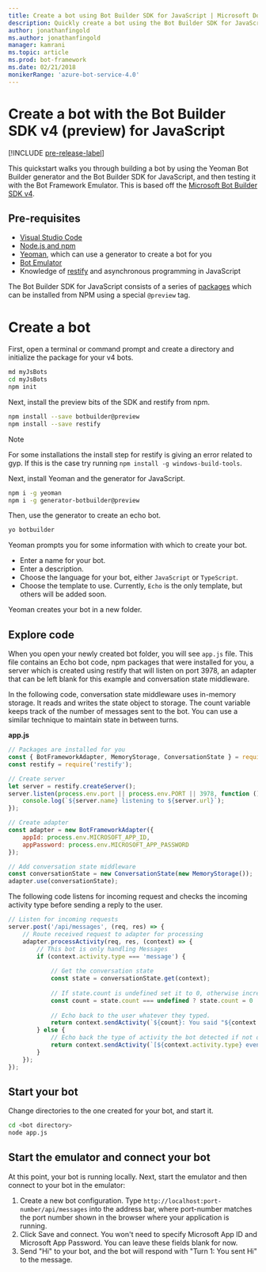 ```yaml
---
title: Create a bot using Bot Builder SDK for JavaScript | Microsoft Docs
description: Quickly create a bot using the Bot Builder SDK for JavaScript.
author: jonathanfingold
ms.author: jonathanfingold
manager: kamrani
ms.topic: article
ms.prod: bot-framework
ms.date: 02/21/2018
monikerRange: 'azure-bot-service-4.0'
---
```



# Create a bot with the Bot Builder SDK v4 (preview) for JavaScript
[!INCLUDE [pre-release-label](../includes/pre-release-label.md)]

This quickstart walks you through building a bot by using the Yeoman Bot Builder generator and the Bot Builder SDK for JavaScript, and then testing it with the Bot Framework Emulator. This is based off the [Microsoft Bot Builder SDK v4](https://github.com/Microsoft/botbuilder-js).

## Pre-requisites
- [Visual Studio Code](https://www.visualstudio.com/downloads)
- [Node.js and npm](https://nodejs.org/en/)
- [Yeoman](http://yeoman.io/), which can use a generator to create a bot for you
- [Bot Emulator](https://github.com/Microsoft/BotFramework-Emulator)
- Knowledge of [restify](https://http://restify.com/) and asynchronous programming in JavaScript

The Bot Builder SDK for JavaScript consists of a series of [packages](https://github.com/Microsoft/botbuilder-js/tree/master/libraries) which can be installed from NPM using a special `@preview` tag.

# Create a bot
<!--
Paste the code below into a file called `app.js`:

```JavaScript
const botbuilder = require('botbuilder');
const restify = require('restify');

// Create server
let server = restify.createServer();
server.listen(process.env.port || process.env.PORT || 3978, function () {
    console.log(`${server.name} listening to ${server.url}`);
});

// Create adapter (it's ok for MICROSOFT_APP_ID and MICROSOFT_APP_PASSWORD to be blank for now)  
const adapter = new botbuilder.BotFrameworkAdapter({ 
    appId: process.env.MICROSOFT_APP_ID, 
    appPassword: process.env.MICROSOFT_APP_PASSWORD 
});


// Listen for incoming activity 
server.post('/api/messages', (req, res) => {
    // Route received activity from adapter for processing
    adapter.processActivity(req, res, async (context) => {
        if (context.activity.type === 'message') {
            await context.sendActivity(`Hello World!`);
        }
    });
});
```
-->

First, open a terminal or command prompt and create a directory and initialize the package for your v4 bots.

```bash
md myJsBots
cd myJsBots
npm init
```

Next, install the preview bits of the SDK and restify from npm.

```bash
npm install --save botbuilder@preview
npm install --save restify
```

> [!NOTE]
> For some installations the install step for restify is giving an error related to gyp.
> If this is the case try running `npm install -g windows-build-tools`.

Next, install Yeoman and the generator for JavaScript.

```bash
npm i -g yeoman
npm i -g generator-botbuilder@preview
```

Then, use the generator to create an echo bot.

```bash
yo botbuilder
```

Yeoman prompts you for some information with which to create your bot.
-   Enter a name for your bot.
-   Enter a description.
-   Choose the language for your bot, either `JavaScript` or `TypeScript`.
-   Choose the template to use. Currently, `Echo` is the only template, but others will be added soon.

Yeoman creates your bot in a new folder.

## Explore code

When you open your newly created bot folder, you will see `app.js` file. This file contains an Echo bot code, npm packages that were installed for you, a server which is created using restify that will listen on port 3978, an adapter that can be left blank for this example and conversation state middleware. 

In the following code, conversation state middleware uses in-memory storage. It reads and writes the state object to storage. The count variable keeps track of the number of messages sent to the bot. You can use a similar technique to maintain state in between turns. 

**app.js**
```javascript
// Packages are installed for you
const { BotFrameworkAdapter, MemoryStorage, ConversationState } = require('botbuilder');
const restify = require('restify');

// Create server
let server = restify.createServer();
server.listen(process.env.port || process.env.PORT || 3978, function () {
    console.log(`${server.name} listening to ${server.url}`);
});

// Create adapter
const adapter = new BotFrameworkAdapter({ 
    appId: process.env.MICROSOFT_APP_ID, 
    appPassword: process.env.MICROSOFT_APP_PASSWORD 
});

// Add conversation state middleware
const conversationState = new ConversationState(new MemoryStorage());
adapter.use(conversationState);
```

The following code listens for incoming request and checks the incoming activity type before sending a reply to the user.

```javascript
// Listen for incoming requests 
server.post('/api/messages', (req, res) => {
    // Route received request to adapter for processing
    adapter.processActivity(req, res, (context) => {
        // This bot is only handling Messages
        if (context.activity.type === 'message') {
        
            // Get the conversation state
            const state = conversationState.get(context);
            
            // If state.count is undefined set it to 0, otherwise increment it by 1
            const count = state.count === undefined ? state.count = 0 : ++state.count;
            
            // Echo back to the user whatever they typed.
            return context.sendActivity(`${count}: You said "${context.activity.text}"`);
        } else {
            // Echo back the type of activity the bot detected if not of type message
            return context.sendActivity(`[${context.activity.type} event detected]`);
        }
    });
});
```

## Start your bot

Change directories to the one created for your bot, and start it.

```bash
cd <bot directory>
node app.js
```

## Start the emulator and connect your bot
At this point, your bot is running locally. Next, start the emulator and then connect to your bot in the emulator:
1. Create a new bot configuration. Type `http://localhost:port-number/api/messages` into the address bar, where port-number matches the port number shown in the browser where your application is running.
2. Click Save and connect. You won't need to specify Microsoft App ID and Microsoft App Password. You can leave these fields blank for now.
3. Send "Hi" to your bot, and the bot will respond with "Turn 1: You sent Hi" to the message.
